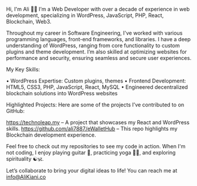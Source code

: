 Hi, I'm Ali 🙋‍♂️
I’m a Web Developer with over a decade of experience in web development, specializing in WordPress, JavaScript, PHP, React, Blockchain, Web3.

Throughout my career in Software Engineering, I've worked with various programming languages, front-end frameworks, and libraries. I have a deep understanding of WordPress, ranging from core functionality to custom plugins and theme development. I’m also skilled at optimizing websites for performance and security, ensuring seamless and secure user experiences.

My Key Skills:

• WordPress Expertise: Custom plugins, themes
• Frontend Development: HTML5, CSS3, PHP, JavaScript, React, MySQL
• Engineered decentralized blockchain solutions into WordPress websites


Highlighted Projects:
Here are some of the projects I’ve contributed to on GitHub:

https://technoleap.my – A project that showcases my React and WordPress skills.
https://github.com/ali7887/eWalletHub – This repo highlights my Blockchain development experience.


Feel free to check out my repositories to see my code in action. When I'm not coding, I enjoy playing guitar 🎸, practicing yoga 🧘‍♂️, and exploring spirituality ☯️🕉.

Let’s collaborate to bring your digital ideas to life!
You can reach me at info@AliKiani.co
